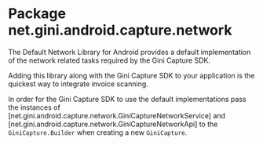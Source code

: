 # Package net.gini.android.capture.network

The Default Network Library for Android provides a default implementation of
the network related tasks required by the Gini Capture SDK.

Adding this library along with the Gini Capture SDK to your application is the quickest way to
integrate invoice scanning.

In order for the Gini Capture SDK to use the default implementations pass the instances of 
[net.gini.android.capture.network.GiniCaptureNetworkService] and
[net.gini.android.capture.network.GiniCaptureNetworkApi] to the `GiniCapture.Builder` when 
creating a new `GiniCapture`.
